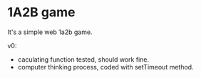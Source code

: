 # 1A2B game
It's a simple web 1a2b game.

v0:
- caculating function tested, should work fine.
- computer thinking process, coded with setTimeout method. 

